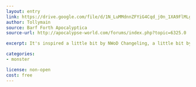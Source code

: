 ```yaml
---
layout: entry
link: https://drive.google.com/file/d/1N_LuMMdnnZFYiG4Cqd_j0n_1XA9FlMLg/view
author: Tollymain
source: Barf Forth Apocalyptica
source-url: http://apocalypse-world.com/forums/index.php?topic=6325.0

excerpt: It's inspired a little bit by NWoD Changeling, a little bit by Oddysee, and a little bit by Spartacus.

categories:
- monster

license: non-open
cost: free
---
```

